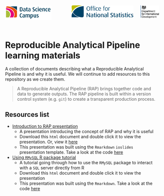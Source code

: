 <img align="left" src="images/logos/DataScienceCampus_logo.png" width=30%>&nbsp;&nbsp;&nbsp;&nbsp;&nbsp;&nbsp;&nbsp;&nbsp;&nbsp;&nbsp;&nbsp;&nbsp;&nbsp;&nbsp;&nbsp;&nbsp;
<img src="images/logos/ONS_logo.webp" width=40%>
<img align="right" src="images/logos/DFID_logo.png" width=12%>

<br/>

# Reproducible Analytical Pipeline learning materials

A collection of documents describing what a Reproducible Analytical Pipeline is and why it is useful. We will continue to add resources to this repository as we create them.

> A Reproducible Analytical Pipeline (RAP) brings together code and data to generate outputs. The RAP pipeline is built within a version control system (e.g. `git`) to create a transparent production process.

## Resources list
- [Introduction to RAP presentation](https://github.com/datasciencecampus/gov-uk-rap-materials/blob/master/gov-uk-rap-materials_intro-to-rap.html)
    * A presentation introducing the concept of RAP and why it is useful
    * Download this `html` document and double click it to view the presentation. Or, view it [here](https://github.com/datasciencecampus/gov-uk-rap-materials/blob/master/gov-uk-rap-materials_intro-to-rap.pdf)
    * This presentation was built using the `Rmarkdown` `ioslides` presentation template. Take a look at the code [here](https://github.com/datasciencecampus/gov-uk-rap-materials/blob/master/gov-uk-rap-materials_intro-to-rap.Rmd)
- [Using `RMySQL` R package tutorial](https://github.com/datasciencecampus/gov-uk-rap-materials/blob/master/gov-uk-rap-materials_intro-to-RMySQL.nb.html)
    * A tutorial going through how to use the `RMySQL` package to interact with a `SQL` server directly from R
    * Download this `html` document and double click it to view the presentation
    * This presentation was built using the `Rmarkdown`. Take a look at the code [here](https://github.com/datasciencecampus/gov-uk-rap-materials/blob/master/gov-uk-rap-materials_intro-to-rap.Rmd)